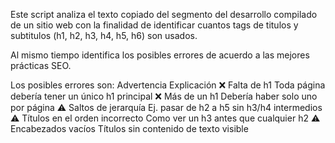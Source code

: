 Este script analiza el texto copiado del segmento <body> del desarrollo compilado de un sitio web con la finalidad de identificar cuantos tags de titulos y subtitulos (h1, h2, h3, h4, h5, h6) son usados.

Al mismo tiempo identifica los posibles errores de acuerdo a las mejores prácticas SEO.

Los posibles errores son:
Advertencia	                                            Explicación
❌ Falta de h1	                                        Toda página debería tener un único h1 principal
❌ Más de un h1	                                        Debería haber solo uno por página
⚠️ Saltos de jerarquía	                                Ej. pasar de h2 a h5 sin h3/h4 intermedios
⚠️ Títulos en el orden incorrecto	                      Como ver un h3 antes que cualquier h2
⚠️ Encabezados vacíos	                                  Títulos sin contenido de texto visible
